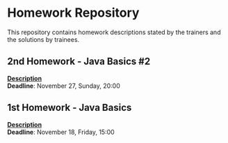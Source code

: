 Homework Repository
===================
This repository contains homework descriptions stated by the trainers and the solutions by trainees.

2nd Homework - Java Basics #2
---
**[Description](https://github.com/schonherz-java-ee-2016-q4/homework/blob/master/homeworks/homework-02-java-basics-2.md)**  
**Deadline**: November 27, Sunday, 20:00

1st Homework - Java Basics
---
**[Description](https://github.com/schonherz-java-ee-2016-q4/homework/blob/master/homeworks/homework-01-java-basics.md)**  
**Deadline**: November 18, Friday, 15:00
